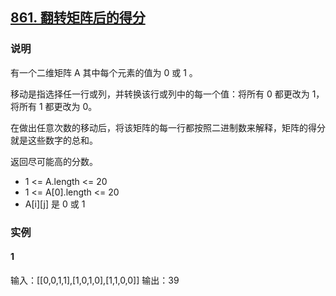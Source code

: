 ## [861. 翻转矩阵后的得分](https://leetcode-cn.com/problems/score-after-flipping-matrix/)

### 说明
有一个二维矩阵 A 其中每个元素的值为 0 或 1 。

移动是指选择任一行或列，并转换该行或列中的每一个值：将所有 0 都更改为 1，将所有 1 都更改为 0。

在做出任意次数的移动后，将该矩阵的每一行都按照二进制数来解释，矩阵的得分就是这些数字的总和。

返回尽可能高的分数。

* 1 <= A.length <= 20
* 1 <= A[0].length <= 20
* A[i][j] 是 0 或 1

### 实例
#### 1
输入：[[0,0,1,1],[1,0,1,0],[1,1,0,0]]
输出：39